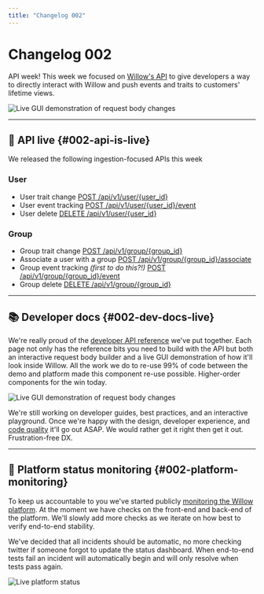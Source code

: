 ```yaml
---
title: "Changelog 002"
---
```


# Changelog 002

API week! This week we focused on [Willow's API](https://heywillow.io/docs) to give developers a way to directly interact with Willow and push events and traits to customers' lifetime views.

![Live GUI demonstration of request body changes](/images/changelog/2022-04-08/live-gui-demo.gif)

---

## 🚀 API live {#002-api-is-live}

We released the following ingestion-focused APIs this week

### User

- User trait change [POST /api/v1/user/{user_id}](https://heywillow.io/docs/v1/user/user_id)
- User event tracking [POST /api/v1/user/{user_id}/event](https://heywillow.io/docs/v1/user/user_id/event)
- User delete [DELETE /api/v1/user/{user_id}](https://heywillow.io/docs/v1/user/user_id/delete)

### Group

- Group trait change [POST /api/v1/group/{group_id}](https://heywillow.io/docs/v1/group/group_id)
- Associate a user with a group [POST /api/v1/group/{group_id}/associate](https://heywillow.io/docs/v1/group/group_id/associate)
- Group event tracking _(first to do this?!)_ [POST /api/v1/group/{group_id}/event](https://heywillow.io/docs/v1/group/group_id/event)
- Group delete [DELETE /api/v1/group/{group_id}](https://heywillow.io/docs/v1/group/group_id/delete)

---

## 📚 Developer docs {#002-dev-docs-live}

We're really proud of the [developer API reference](http://heywillow.io/docs/v1/introduction) we've put together. Each page not only has the reference bits you need to build with the API but both an interactive request body builder and a live GUI demonstration of how it'll look inside Willow. All the work we do to re-use 99% of code between the demo and platform made this component re-use possible. Higher-order components for the win today.

![Live GUI demonstration of request body changes](/images/changelog/2022-04-08/dev-docs-gui.jpg)

We're still working on developer guides, best practices, and an interactive playground. Once we're happy with the design, developer experience, and [code quality](https://thenextweb.com/news/steve-jobs-obsession-with-the-quality-of-the-things-unseen#:~:text=He%20said%20that%20his,all%20the%20way%20through.%E2%80%9D) it'll go out ASAP. We would rather get it right then get it out. Frustration-free DX.

---

## 🚀 Platform status monitoring {#002-platform-monitoring}

To keep us accountable to you we've started publicly [monitoring the Willow platform](https://status.heywillow.io). At the moment we have checks on the front-end and back-end of the platform. We'll slowly add more checks as we iterate on how best to verify end-to-end stability.

We've decided that all incidents should be automatic, no more checking twitter if someone forgot to update the status dashboard. When end-to-end tests fail an incident will automatically begin and will only resolve when tests pass again.

![Live platform status](/images/changelog/2022-04-08/platform-status-ping.gif)
